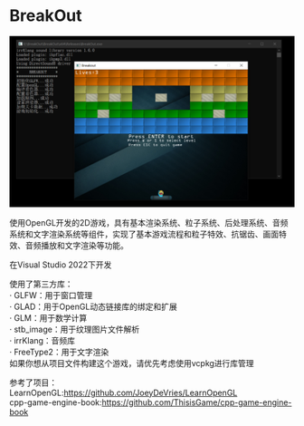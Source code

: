 # BreakOut  

![Image text](https://github.com/VoidX20/BreakOut/blob/dev/BreakOut/BreakOut/Demo.png)

使用OpenGL开发的2D游戏，具有基本渲染系统、粒子系统、后处理系统、音频系统和文字渲染系统等组件，实现了基本游戏流程和粒子特效、抗锯齿、画面特效、音频播放和文字渲染等功能。  

在Visual Studio 2022下开发  

使用了第三方库：  
· GLFW：用于窗口管理  
· GLAD：用于OpenGL动态链接库的绑定和扩展  
· GLM：用于数学计算  
· stb_image：用于纹理图片文件解析  
· irrKlang：音频库  
· FreeType2：用于文字渲染  
如果你想从项目文件构建这个游戏，请优先考虑使用vcpkg进行库管理  

参考了项目：  
LearnOpenGL:https://github.com/JoeyDeVries/LearnOpenGL  
cpp-game-engine-book:https://github.com/ThisisGame/cpp-game-engine-book  
